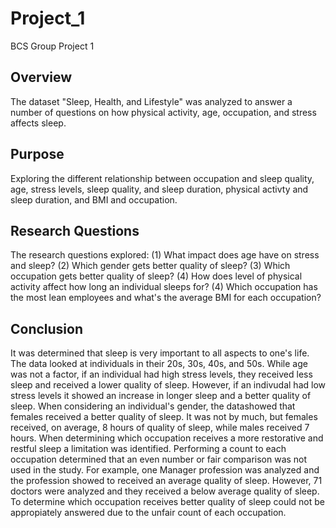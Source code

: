 # Project_1
BCS Group Project 1
## Overview
The dataset "Sleep, Health, and Lifestyle" was analyzed to answer a number of questions on how physical activity, age, occupation, and stress affects sleep.
## Purpose
Exploring the different relationship between occupation and sleep quality, age, stress levels, sleep quality, and sleep duration, physical activty and sleep duration, and BMI and occupation.
## Research Questions
The research questions explored:
    (1) What impact does age have on stress and sleep?
    (2) Which gender gets better quality of sleep?
    (3) Which occupation gets better quality of sleep?
    (4) How does level of physical activity affect how long an individual sleeps for?
    (4) Which occupation has the most lean employees and what's the average BMI for each occupation?

## Conclusion
It was determined that sleep is very important to all aspects to one's life. The data looked at individuals in their 20s, 30s, 40s, and 50s. While age was not a factor, if an individual had high stress levels, they received less sleep and received a lower quality of sleep. However, if an indivudal had low stress levels it showed an increase in longer sleep and a better quality of sleep. When considering an individual's gender, the datashowed that females received a better quality of sleep. It was not by much, but females received, on average, 8 hours of quality of sleep, while males received 7 hours. When determining which occupation receives a more restorative and restful sleep a limitation was identified. Performing a count to each occupation determined that an even number or fair comparison was not used in the study. For example, one Manager profession was analyzed and the profession showed to received an average quality of sleep. However, 71 doctors were analyzed and they received a below average quality of sleep. To determine which occupation receives better quality of sleep could not be appropiately answered due to the unfair count of each occupation. 
